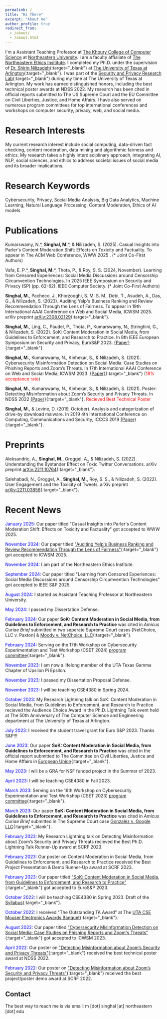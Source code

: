 ```yaml
---
permalink: /
title: "Hi There"
excerpt: "About me"
author_profile: true
redirect_from: 
  - /about/
  - /about.html
---
```


I'm a Assistant Teaching Professor at [The Khoury College of Computer Science](https://www.khoury.northeastern.edu/) at [Northeastern University](https://www.northeastern.edu/). I am a faculty affialiate of [The Northeastern Ethics Insititute](https://cssh.northeastern.edu/ethics/). I completed my Ph.D. under the supervision of [Dr. Shirin Nilizadeh](https://www.uta.edu/academics/faculty/profile?username=nilizadehs){:target="_blank"} at [The University of Texas at Arlington](https://www.uta.edu/){:target="_blank"}. I was part of the [Security and Privacy Research Lab](https://sprlab.uta.edu/){:target="_blank"} during my time at The University of Texas at Arlington. My work has earned distinguished honors, including the best technical poster awards at NDSS 2022. My research has been cited in official reports submitted to The US Supreme Court and the EU Committee on Civil Liberties, Justice, and Home Affairs. I have also served on numerous program committees for top international conferences and workshops on computer security, privacy, web, and social media.


<!-- I'm a fifth-year Ph.D. candidate in the [Computer Science and Engineering Department](https://www.uta.edu/academics/schools-colleges/engineering/academics/departments/cse){:target="_blank"} at [The University of Texas at Arlington](https://www.uta.edu/){:target="_blank"}. My Ph.D. advisor is [Dr. Shirin Nilizadeh](https://www.uta.edu/academics/faculty/profile?username=nilizadehs){:target="_blank"}. I work in the [Security and Privacy Research Lab](https://sprlab.uta.edu/){:target="_blank"}. -->



Research Interests
======
My current research interest include social computing, data-driven fact checking, content moderation, data mining and algorithmic fairness and ethics. My research takes a highly interdisciplinary approach, integrating AI, NLP, social sciences, and ethics to address societal issues of social media and its broader implications. 

<!-- Currently I am working on algorithmic fairness of filtering tools employed by companies and ranking algorithm and examining how social media platforms moderate content and what are some of the key differences and also its impact on user discourse. Recent work includes detecting misinformation about security and privacy threats on social media.  -->

Research Keywords
======
Cybersecurity, Privacy, Social Media Analysis, Big Data Analytics, Machine Learning, Natural Language Processing, Content Moderation, Ethics of AI models


Publications
======

Kumarswamy, N.\*, **Singhal, M.**\*, & Nilizadeh, S. (2025). Casual Insights into Parler's Content Moderation Shift: Effects on Toxicity and Factuality. To appear in The ACM Web Conference, WWW 2025 . (\* Joint Co-First Authors)

Vafa, E. P.\*, **Singhal, M.**\*, Thota, P., & Roy, S. S. (2024, November). Learning from Censored Experiences: Social Media Discussions around Censorship Circumvention Technologies. In 2025 IEEE Symposium on Security and Privacy (SP) (pp. 62-62). IEEE Computer Society. (\* Joint Co-First Authors)


**Singhal, M.**, Pacheco, J., Khorzooghi, S. M. S. M., Debi, T., Asudeh, A., Das, G., & Nilizadeh, S. (2023). Auditing Yelp's Business Ranking and Review Recommendation Through the Lens of Fairness. To appear in 19th International AAAI Conference on Web and Social Media, ICWSM 2025. arXiv preprint [arXiv:2308.02129](https://arxiv.org/pdf/2308.02129.pdf){:target="_blank"}.


**Singhal, M.**, Ling, C., Paudel, P., Thota, P., Kumarswamy, N., Stringhini, G., & Nilizadeh, S. (2022). SoK: Content Moderation in Social Media, from Guidelines to Enforcement, and Research to Practice. In 8th IEEE European Symposium on Security and Privacy, EuroS&P 2023. [{Paper}](https://ieeexplore.ieee.org/document/10190527){:target="_blank"}

**Singhal, M.**, Kumarswamy, N., Kinhekar, S., & Nilizadeh, S. (2021). Cybersecurity Misinformation Detection on Social Media: Case Studies on Phishing Reports and Zoom’s Threats. In 17th International AAAI Conference on Web and Social Media, ICWSM 2023. [{Paper}](https://ojs.aaai.org/index.php/ICWSM/article/view/22189/21968){:target="_blank"} (<span style="color:red">18% acceptance rate</span>)

**Singhal, M.**, Kumarswamy, N., Kinhekar, S., & Nilizadeh, S. (2021). Poster: Detecting Misinformation about Zoom’s Security and Privacy Threats. In NDSS 2022 [{Paper}](https://www.ndss-symposium.org/wp-content/uploads/NDSS2022Poster_paper_25.pdf){:target="_blank"}. <span style="color:red">Recieved Best Technical Poster</span>

**Singhal, M.**, & Levine, D. (2019, October). Analysis and categorization of drive-by download malware. In 2019 4th International Conference on Computing, Communications and Security, ICCCS 2019 [{Paper}](https://ieeexplore.ieee.org/abstract/document/8888147){:target="_blank"}.


Preprints
======

Aleksandric, A., **Singhal, M.**, Groggel, A., & Nilizadeh, S. (2022). Understanding the Bystander Effect on Toxic Twitter Conversations. arXiv preprint [arXiv:2211.10764](https://arxiv.org/pdf/2211.10764.pdf){:target="_blank"}.

Salehabadi, N., Groggel, A., **Singhal, M.**, Roy, S. S., & Nilizadeh, S. (2022). User Engagement and the Toxicity of Tweets. arXiv preprint [arXiv:2211.03856](https://arxiv.org/pdf/2211.03856.pdf){:target="_blank"}.


Recent News
======

<span style="color:blue"> January 2025:</span> Our paper titled "Casual Insights into Parler's Content Moderation Shift: Effects on Toxicity and Factuality" got accepted to WWW 2025.

<span style="color:blue"> November 2024:</span> Our paper titled ["Auditing Yelp's Business Ranking and Review Recommendation Through the Lens of Fairness"](https://arxiv.org/pdf/2308.02129.pdf){:target="_blank"} got accepted to ICWSM 2025. 

<span style="color:blue"> November 2024:</span> I am part of the Northeastern Ethics Institute.

<span style="color:blue"> September 2024:</span> Our paper titled "Learning from Censored Experiences: Social Media Discussions around Censorship Circumvention Technologies" got accepted to IEEE S&P 2025.

<span style="color:blue"> August 2024:</span> I started as Assistant Teaching Professor at Northeastern University.

<span style="color:blue"> May 2024:</span> I passed my Dissertation Defense.

<span style="color:blue">February 2024:</span> Our paper **SoK: Content Moderation in Social Media, from Guidelines to Enforcement, and Research to Practice** was cited in *Amicus Curiae Brief* submitted in two seperate Supreme Court cases [NetChoice, LLC v. Paxton] & [Moody v. NetChoice, LLC](https://www.supremecourt.gov/DocketPDF/22/22-277/292665/20231207144520368_22-277%20and%2022-555%20tsacDevelopersAllianceAndSIIA.pdf){:target="_blank"}.

<span style="color:blue">February 2024:</span> Serving on the 17th Workshop on Cybersecurity Experimentation and Test Workshop (CSET 2024) [program committee](https://cset24.isi.edu/index.html){:target="_blank"}. 

<span style="color:blue">November 2023:</span> I am now a lifelong member of the UTA Texas Gamma Chapter of Upsilon Pi Epsilon.

<span style="color:blue">November 2023:</span> I passed my Dissertation Proposal Defense. 

<span style="color:blue">November 2023:</span> I will be teaching CSE4380 in Spring 2024.

<span style="color:blue">October 2023:</span> My Research Lightning talk on SoK: Content Moderation in Social Media, from Guidelines to Enforcement, and Research to Practice recieved the Audience Choice Award in the Ph.D. Lightning Talk event held at The 50th Anniversary of The Computer Science and Engineering department at The University of Texas at Arlington.

<span style="color:blue">July 2023:</span> I received the student travel grant for Euro S&P 2023. Thanks S&P!!!

<span style="color:blue">June 2023:</span> Our paper **SoK: Content Moderation in Social Media, from Guidelines to Enforcement, and Research to Practice** was cited in the official report submitted to The Committee on Civil Liberties, Justice and Home Affairs in [European Union](https://www.europarl.europa.eu/RegData/etudes/STUD/2023/743400/IPOL_STU(2023)743400_EN.pdf){:target="_blank"}.

<span style="color:blue">May 2023:</span> I will be a GRA for NSF funded project in the Summer of 2023.

<span style="color:blue">April 2023:</span> I will be teaching CSE4380 in Fall 2023.

<span style="color:blue">March 2023:</span> Serving on the 16th Workshop on Cybersecurity Experimentation and Test Workshop (CSET 2023) [program committee](https://cset23.isi.edu/about.html){:target="_blank"}. 

<span style="color:blue">March 2023:</span> Our paper **SoK: Content Moderation in Social Media, from Guidelines to Enforcement, and Research to Practice** was cited in *Amicus Curiae Brief* submitted in The Supreme Court case [Gonzalez v. Google LLC](https://www.supremecourt.gov/DocketPDF/21/21-1333/252575/20230119091316985_Amicus%20Brief%20Developers%20Alliance.pdf){:target="_blank"}.

<span style="color:blue">February 2023:</span> My Research Lightning talk on Detecting Misinformation about Zoom’s Security and Privacy Threats recieved the Best Ph.D. Lightning Talk Runner-Up award at SCRF 2023.

<span style="color:blue">February 2023:</span> Our poster on Content Moderation in Social Media, from Guidelines to Enforcement, and Research to Practice received the Best Project Presentation & Demo Runner-Up award at SCRF 2023.

<span style="color:blue">February 2023:</span> Our paper titled ["SoK: Content Moderation in Social Media, from Guidelines to Enforcement, and Research to Practice"](https://arxiv.org/pdf/2206.14855.pdf){:target="_blank"} got accepted to EuroS&P 2023.

<span style="color:blue">October 2022:</span> I will be teaching CSE4380 in Spring 2023. Draft of the [Syllabus](http://msinghal10.github.io/files/CSE-4380-2023Spring-Syllabus.pdf){:target="_blank"}.

<span style="color:blue">October 2022:</span> I received "The Outstanding TA Award" at The [UTA CSE Mouser Electronics Awards Banquet](https://www.facebook.com/cseutarlington/photos/a.8170724059667577/8170653603007956){:target="_blank"}.

<span style="color:blue">August 2022:</span> Our paper titled ["Cybersecurity Misinformation Detection on Social Media: Case Studies on Phishing Reports and Zoom's Threats"](https://arxiv.org/pdf/2110.12296.pdf){:target="_blank"} got accepted to ICWSM 2023.

<span style="color:blue">April 2022:</span> Our poster on ["Detecting Misinformation about Zoom’s Security and Privacy Threats"](https://twitter.com/NDSSSymposium/status/1519349732283273216){:target="_blank"} received the best technical poster award at NDSS 2022.

<span style="color:blue">February 2022:</span> Our poster on ["Detecting Misinformation about Zoom’s Security and Privacy Threats"](https://uta.engineering/scrf/presentations.php){:target="_blank"} received the best project/poster demo award at SCRF 2022.


Contact
------
The best way to reach me is via email: m [dot] singhal [at] northeastern [dot] edu

